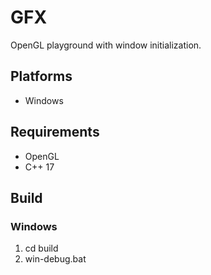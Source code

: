 # GFX
OpenGL playground with window initialization.

## Platforms
- Windows

## Requirements
- OpenGL
- C++ 17

## Build
### Windows
1. cd build
2. win-debug.bat